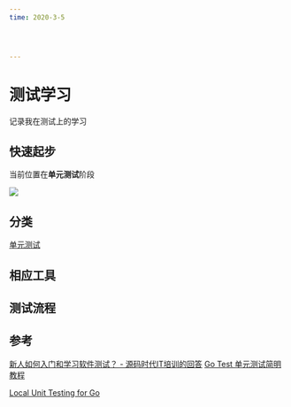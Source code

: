 ```yaml
---
time: 2020-3-5




---
```


# 

# 测试学习

记录我在测试上的学习

## 快速起步

当前位置在**单元测试**阶段

![](https://pic4.zhimg.com/80/v2-a3495d64ebf42db53823bb9331e7ed2a_1440w.jpg?source=1940ef5c)

## 分类

[单元测试](./unit_test.md)


## 相应工具

## 测试流程




## 参考

[新人如何入门和学习软件测试？ - 源码时代IT培训的回答](https://www.zhihu.com/question/22230085/answer/1363943205)
[Go Test 单元测试简明教程](https://geektutu.com/post/quick-go-test.html)

[Local Unit Testing for Go](https://cloud.google.com/appengine/docs/standard/go111/tools/localunittesting)

